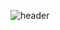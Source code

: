 
![header](https://capsule-render.vercel.app/api?type=wave&color=FF7B39&height=250&animation=twinkling&section=header&text=UJin%20BANG&fontSize=90&fontColor=FFE0C7)

